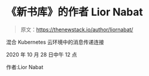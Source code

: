 # 《新书库》的作者 Lior Nabat

> 原文：<https://thenewstack.io/author/liornabat/>

混合 Kubernetes 云环境中的消息传递连接

2020 年 10 月 28 日中午 12 点

作者:Lior Nabat